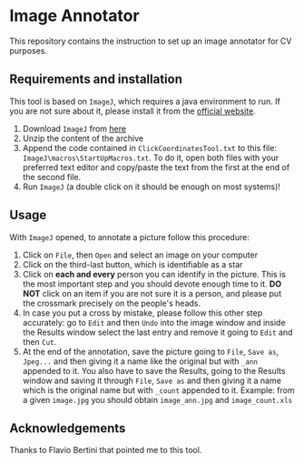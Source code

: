 # Image Annotator

This repository contains the instruction to set up an image annotator for CV purposes.

## Requirements and installation

This tool is based on `ImageJ`, which requires a java environment to run. If you are not sure about it, please install it from the [official website](https://www.java.com/it/download/).

1. Download `ImageJ` from [here](https://imagej.nih.gov/ij/download.html)
1. Unzip the content of the archive
1. Append the code contained in `ClickCoordinatesTool.txt` to this file: `ImageJ\macros\StartUpMacros.txt`. To do it, open both files with your preferred text editor and copy/paste the text from the first at the end of the second file.
1. Run `ImageJ` (a double click on it should be enough on most systems)!

## Usage

With `ImageJ` opened, to annotate a picture follow this procedure:

1. Click on `File`, then `Open` and select an image on your computer
1. Click on the third-last button, which is identifiable as a star
1. Click on **each and every** person you can identify in the picture. This is the most important step and you should devote enough time to it. **DO NOT** click on an item if you are not sure it is a person, and please put the crossmark precisely on the people's heads.
1. In case you put a cross by mistake, please follow this other step accurately: go to `Edit` and then `Undo` into the image window and inside the Results window select the last entry and remove it going to `Edit` and then `Cut`.
1. At the end of the annotation, save the picture going to `File`, `Save as`, `Jpeg...` and then giving it a name like the original but with `_ann` appended to it. You also have to save the Results, going to the Results window and saving it through `File`, `Save as` and then giving it a name which is the original name but with `_count` appended to it. Example: from a given `image.jpg` you should obtain `image_ann.jpg` and `image_count.xls`

## Acknowledgements

Thanks to Flavio Bertini that pointed me to this tool.
